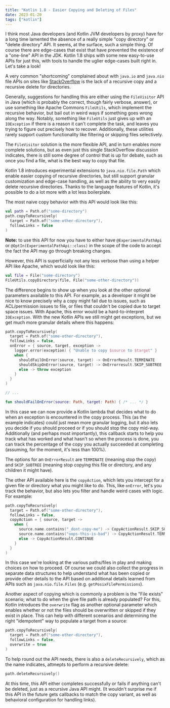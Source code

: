 ```yaml
---
title: "Kotlin 1.8 - Easier Copying and Deleting of Files"
date: 2023-01-20
tags: ["kotlin"]
---
```


I think most Java developers (and Kotlin JVM developers by proxy) have for a long time lamented the absence of a really simple "copy directory" or "delete directory" API. It seems, at the surface, such a simple thing. Of course there are edge-cases that exist that have prevented the existence of a "one-line" API in the JDK. Kotlin 1.8 ships with some new easy-to-use APIs for just this, with tools to handle the uglier edge-cases built right in. Let's take a look!

<!--more-->

A very common "shortcoming" complained about with `java.io` and `java.nio` file APIs on sites like [StackOverflow](https://stackoverflow.com/questions/29076439/java-8-copy-directory-recursively) is the lack of a recursive copy and a recursive delete for directories.

Generally, suggestions for handling this are either using the `FileVisitor` API in Java (which is probably the correct, though fairly verbose, answer), or use something like Apache Commons `FileUtils`, which implement the recursive behavior, but bail out in weird ways if something goes wrong along the way. Notably, something like `FileUtils` just gives up with an `IOException` if there is a reason it can't complete the task, and leaves you trying to figure out precisely how to recover. Additionally, these utilities rarely support custom functionality like filtering or skipping files selectively.

The `FileVisitor` solution is the more flexible API, and in turn enables more complete solutions, but as even just this single StackOverflow discussion indicates, there is still some degree of control that is up for debate, such as once you find a file, what is the best way to copy that file.

Kotlin 1.8 introduces experimental extensions to `java.nio.file.Path` which enable easier copying of recursive directories, but still support granular customization and edge-case handling, as well as the ability to very easily delete recursive directories. Thanks to the language features of Kotlin, it's possible to do a lot more with a lot less boilerplate.

The most naive copy behavior with this API would look like this:

```kotlin
val path = Path.of("some-directory")
path.copyToRecursively(
  target = Path.of("some-other-directory"),
  followLinks = false
)
```

**Note:** to use this API for now you have to either have `@ExperimentalPathApi` or `@OptIn(ExperimentalPathApi::class)` in the scope of the code to accept the fact the API may go through breaking changes.

However, this API is superficially not any less verbose than using a helper API like Apache, which would look like this:

```kotlin
val file = File("some-directory")
FileUtils.copyDirectory(file, File("some-other-directory"))
```

The difference begins to show up when you look at the other optional parameters available to this API. For example, as a developer it might be nice to know precisely why a copy might fail due to issues, such as ACL/permission issues to file, or files that couldn't be copied due to target space issues. With Apache, this error would be a hard-to-interpret `IOException`. With the new Kotlin APIs we still might get exceptions, but we get much more granular details where this happens:

```kotlin
path.copyToRecursively(
  target = Path.of("some-other-directory"),
  followLinks = false,
  onError = { source, target, exception ->
    logger.error(exception) { "Unable to copy $source to $target" }
    when {
      shouldFailOnError(source, target) -> OnErrorResult.TERMINATE
      shouldSkipOnError(source, target) -> OnErrorresult.SKIP_SUBTREE
      else -> throw exception
    }
  }
)

// ...

fun shouldFailOnError(source: Path, target: Path) { /* ... */ }
```

In this case we can now provide a Kotlin lambda that decides what to do when an exception is encountered in the copy process. This (as the example indicates) could just mean more granular logging, but it also lets you decide if you should proceed or if you should stop the copy mid-way. Additionally (and perhaps most importantly), this callback starts to help you track what has worked and what hasn't so when the process is done, you can track the percentage of the copy you actually succeeded at completing (assuming, for the moment, it's less than 100%).

The options for an `OnErrorResult` are `TERMINATE` (meaning stop the copy) and `SKIP_SUBTREE` (meaning stop copying this file or directory, and any children it might have).

The other API available here is the `copyAction`, which lets you intercept for a given file or directory what you might like to do. This, like `onError`, let's you track the behavior, but also lets you filter and handle weird cases with logic. For example:

```kotlin
path.copyToRecursively(
  target = Path.of("some-other-directory"),
  followLinks = false,
  copyAction = { source, target ->
    when {
      source.name.contains("_dont-copy-me") -> CopyActionResult.SKIP_SUBTREE
      source.name.contains("oops-this-is-bad") -> CopyActionResult.TERMINATE
      else -> CopyActionResult.CONTINUE
    }
  }
)
```

In this case we're looking at the various paths/files in play and making choices on how to proceed. Of course we could also collect the progress in separate data structures to help understand what has been copied or provide other details to the API based on additional details learned from APIs such as `java.nio.file.Files` (e.g. `getPosixFilePermissions`).

Another aspect of copying which is commonly a problem is the "File exists" scenario; what to do when the give file path is already populated? For this, Kotlin introduces the `overwrite` flag as another optional parameter which enables whether or not the files should be overwritten or skipped if they exist in place. This can help with different scenarios and determining the right "idempotent" way to populate a target from a source:

```kotlin
path.copyToRecursively(
  target = Path.of("some-other-directory"),
  followLinks = false,
  overwrite = true
)
```

To help round out the API needs, there is also a `deleteRecursively`, which as the name indicates, attmepts to perform a recursive delete:

```kotlin
path.deleteRecursively()
```

At this time, this API either completes successfully or fails if anything can't be deleted, just as a recursive Java API might. (It wouldn't surprise me if this API in the future gets callbacks to match the copy variant, as well as behavioral configuration for handling links).